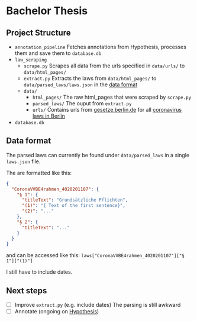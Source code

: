 # Bachelor Thesis

## Project Structure
- `annotation_pipeline` Fetches annotations from Hypothesis, processes them and save them to `database.db`
- `law_scraping`
  - `scrape.py` Scrapes all data from the urls specified in `data/urls/`  to `data/html_pages/`
  - `extract.py` Extracts the laws from `data/html_pages/` to `data/parsed_laws/laws.json` in the [data format](#Format)
  - `data/`
      - `html_pages/` The raw html_pages that were scraped by `scrape.py`
      - `parsed_laws/` The ouput from `extract.py`
      - `urls/` Contains urls from [gesetze.berlin.de](gesetze.berlin.de) for all [coronavirus laws in Berlin](https://de.wikipedia.org/wiki/SARS-CoV-2-Verordnungen_in_Berlin)
- `database.db`  
    
    
## Data format

The parsed laws can currently be found under `data/parsed_laws` in a single `laws.json` file.

The are formatted like this:
```json
{
  "CoronaVVBE4rahmen_4020201107": {
    "§ 1": {
      "titleText": "Grundsätzliche Pflichten",
      "(1)": "{ Text of the first sentence}",
      "(2)": "..."
    },
    "§ 2": {
      "titleText": "..."
    }
  }
}
```
and can be accessed like this: `laws["CoronaVVBE4rahmen_4020201107"]["§ 1"]["(1)"]`

I still have to include dates.
## Next steps
- [ ] Improve `extract.py` (e.g. include dates) The parsing is still awkward
- [ ] Annotate (ongoing on [Hypothesis](https://hypothes.is/users/niklas_thesis))